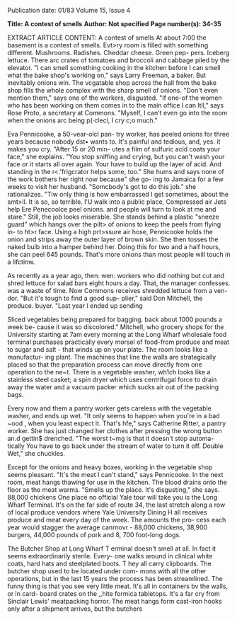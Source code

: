 Publication date: 01/83
Volume 15, Issue 4

**Title: A contest of smells**
**Author: Not specified**
**Page number(s): 34-35**

EXTRACT ARTICLE CONTENT:
A contest of smells 
At about 7:00 the basement is a contest 
of smells. Evt>ry room is filled with 
something different. 
Mushrooms. 
Radishes. Cheddar cheese. Green pep-
pers. Iceberg lettuce. There arc crates 
of tomatoes and broccoli and cabbage 
piled by the elevator. "I can smell 
something cooking in the kitchen 
before I can smell what the bake shop's 
working on," says Larry Freeman, a 
baker. But inevitably onions win. The 
vcgatable shop across the hall from the 
bake shop fills the whole complex with 
the sharp smell of onions. "Don't even 
mention them," says one of the 
workers, disgusted. 
"If one-of the women who has been 
working on them comes in to the main 
office I can ltll," says Rose Proto, a 
secretary at Commons. "Myself, I 
can't even go into the room when the 
onions arc being p(·clecl, I cry c;o 
much." 

Eva Pennicooke, a 50-vear-olcl pan-
try worker, has peeled onions for three 
years because nobody dst• wants to. 
It's painful and tedious, and, yes. it 
makes you cry. "After 15 or 20 min-
utes a film of sulfuric acid coats your 
face," she explains. "You stop sniffing 
and crying, but you can't wash your 
face or it starts all over again. Your 
have to build up the layer of acid. And 
standing in the r<.'frigcrator helps 
some, too." 
She hums and says none of the work 
bothers her right now because" she go-
ing to Jamaica for a few weeks to visit 
her husband. "Somcbody's got to do 
this job." she rationalizes. "Tiw only 
thing is 
how embarrassed 
I get 
sometimes, about the smt>ll. It is so, so 
terrible. l'U walk into a public place, 
Compressed air Jets help Ere Penecoolce peel onions. 
and people will turn to look at me and 
stare." Still, the job looks miserable. 
She stands behind a plastic "sneeze 
guard" which hangs over the pilt> of 
onions to keep the peels from flying in-
to ht>r face. Using a high prt>ssure air 
hose, Pennicooke holds the onion and 
strips away the outer layer of brown 
skin. She then tosses the naked bulb 
into a hamper behind her. Doing this 
for two and a half hours, she can peel 
645 pounds. That's more onions than 
most people will touch in a lifctinw. 

As recently as a year ago, then: wen: 
workers who did nothing but cut and 
shred lettuce for salad bars eight hours 
a day. That, the manager confesses. 
was a waste of time. Now Commons 
receives shredded lettuce from a ven-
dor. "But it's tough to find a good sup-
plier," said Don Mitchell, the produce. 
buyer. "Last year I ended up sending 


Sliced vegetables being prepared for bagging. 
back about 1000 pounds a week be-
cause it was so discolored." Mitchell, 
who grocery shops for the University 
starting at 7am every morning at the 
Long Wharf wholesale food terminal 
purchases practically every morsel of 
food-from produce and meat to sugar 
and salt - that winds up on your plate. 
The room looks like a manufactur-
ing plant. The machines that line the 
walls are strategically placed so that 
the preparation process can move 
directly from one operation to the 
ne~t. There is a vegetable washer, 
wh1ch looks like a stainless steel casket; 
a spin dryer which uses centrifugal 
force to drain away the water and a 
vacuum packer which sucks air out of 
the packing bags. 

Every now and them a pantry 
worker gets careless with the vegetable 
washer, and ends up wet. "It only 
seems to happen when you're in a bad 
~ood , when you least expect it. That's 
hfe," says Catherine Ritter, a pantry 
worker. She has just changed her 
clothes after pressing the wrong button 
an.d gettin$ drenched. "The worst 
t~mg is that it doesn't stop automa-
tically You have to go back under the 
stream of water to turn it off. Double 
Wet," she chuckles. 

Except for the onions and heavy 
boxes, working in the vegetable shop 
seems pleasant. "It's the meat I can't 
stand," says Pennicooke. In the next 
room, meat hangs thawing for use in 
the kitchen. The blood drains onto the 
floor as the meat warms. "Smells up 
the place. It's disgusting," she says. 
88,000 chickens 
One place no official Yale tour will 
take you is the Long Wharf Terminal. 
It's on the far side of route 34, the last 
stretch along a row of local produce 
vendors where Yale University Dining 
H all receives produce and meat every 
day of the week. The amounts the pro-
cess each year would stagger the 
average canrnovr - 88,000 chickens, 
38,900 burgers, 44,000 pounds of 
pork and 8, 700 foot-long dogs. 

The Butcher Shop at Long Wharf 
T erminal doesn't smell at all. In fact it 
seems extraordinarily sterile. Every-
one walks around in clinical white 
coats, hard hats and steelplated boots. 
T hey all carry clipboards. The butcher 
shop used to be located under com-
mons with all the other operations, but 
in the last 15 years the process has 
been streamlined. The funny thing is 
that you see very little meat. It's all in 
containers bv the walls, or in card-
board crates on the ,,hite formica 
tabletops. It's a far cry from Sinclair 
Lewis' meatpacking horror. The meat 
hangs form cast-iron hooks only after a 
shipment arrives, but the butchers